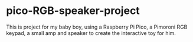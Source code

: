 # pico-RGB-speaker-project
This is project for my baby boy, using a Raspberry Pi Pico, a Pimoroni RGB keypad, a small amp and speaker to create the interactive toy for him.
